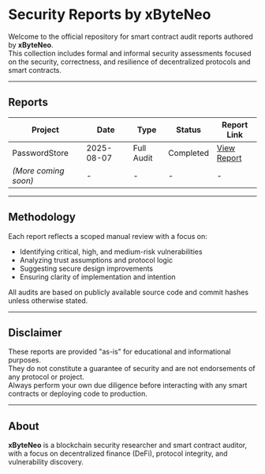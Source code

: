 # Security Reports by xByteNeo

Welcome to the official repository for smart contract audit reports authored by **xByteNeo**.  
This collection includes formal and informal security assessments focused on the security, correctness, and resilience of decentralized protocols and smart contracts.

---

## Reports

| Project               | Date         | Type                      | Status       | Report Link                                            |
|-----------------------|--------------|---------------------------|--------------|--------------------------------------------------------|
| PasswordStore         | 2025-08-07   | Full Audit                | Completed    | [View Report](./reports/2025-08-07-password-audit.pdf) |
| *(More coming soon)*  | -            | -                         | -            | -                                                      |

---

## Methodology

Each report reflects a scoped manual review with a focus on:
- Identifying critical, high, and medium-risk vulnerabilities
- Analyzing trust assumptions and protocol logic
- Suggesting secure design improvements
- Ensuring clarity of implementation and intention

All audits are based on publicly available source code and commit hashes unless otherwise stated.

---

## Disclaimer

These reports are provided "as-is" for educational and informational purposes.  
They do not constitute a guarantee of security and are not endorsements of any protocol or project.  
Always perform your own due diligence before interacting with any smart contracts or deploying code to production.

---

## About

**xByteNeo** is a blockchain security researcher and smart contract auditor, with a focus on decentralized finance (DeFi), protocol integrity, and vulnerability discovery.
